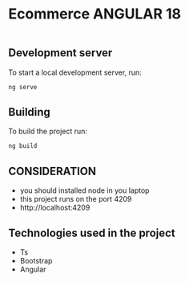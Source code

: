 # Ecommerce ANGULAR 18

![<texto-alt>](https://dgwgtvfiqd6lk.cloudfront.net/wp-content/uploads/2024/06/img_Header-3-scaled.jpg)


## Development server

To start a local development server, run:

```bash
ng serve
```


## Building

To build the project run:

```bash
ng build
```

## CONSIDERATION
- you should installed node in you laptop
- this project runs on the port 4209
- http://localhost:4209

## Technologies used in the project
- Ts
- Bootstrap
- Angular




